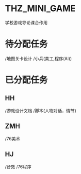 # THZ_MINI_GAME
学校游戏导论课合作用

# 待分配任务
/地图关卡设计
/小兵(美工,程序(AI))

# 已分配任务
## HH
/游戏设计文档
/脚本(人物对话，情节) 

## ZMH
/76美术

## HJ
/音效
/76程序
